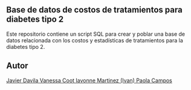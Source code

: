 ## Base de datos de costos de tratamientos para diabetes tipo 2

Este repositorio contiene un script SQL para crear y poblar una base de datos relacionada con los costos y estadísticas de tratamientos para la diabetes tipo 2.

## Autor
[Javier Davila
Vanessa Coot
Iavonne Martinez (Ivan)
Paola Campos](https://github.com/ijdc125)


